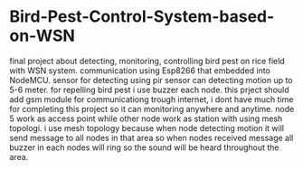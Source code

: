 # Bird-Pest-Control-System-based-on-WSN
final project about detecting, monitoring, controlling bird pest on rice field with WSN system. communication using Esp8266 that embedded into NodeMCU. sensor for detecting using pir sensor can detecting motion up to 5-6 meter. for repelling  bird pest i use buzzer each node.
this prject should add gsm module for communicationg trough internet, i dont have much time for completing this project so it can monitoring anywhere and anytime.
node 5 work as access point while other node work as station with using mesh topologi. i use mesh topology because when node detecting motion it will send message to all nodes in that area so when nodes received message all buzzer in each nodes will ring so the sound will be heard throughout the area. 

